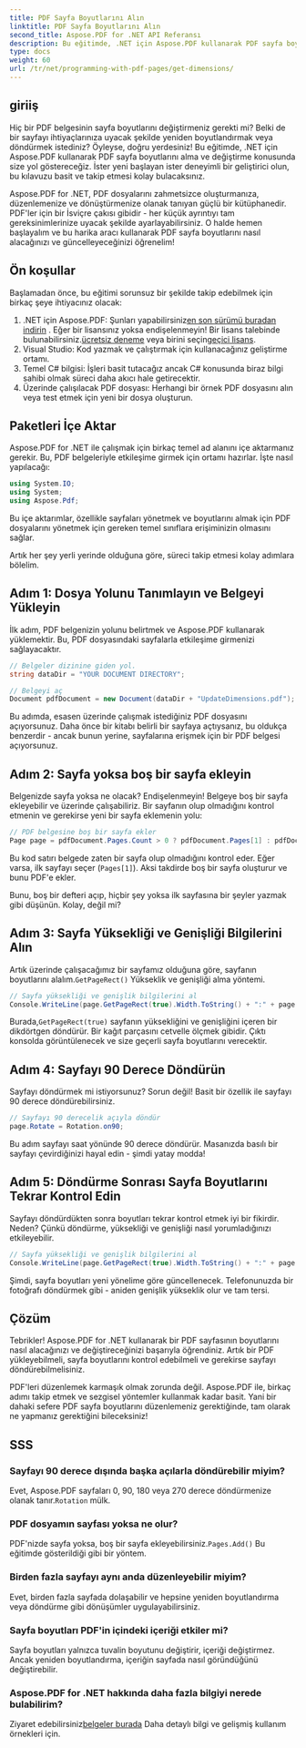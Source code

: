 ```yaml
---
title: PDF Sayfa Boyutlarını Alın
linktitle: PDF Sayfa Boyutlarını Alın
second_title: Aspose.PDF for .NET API Referansı
description: Bu eğitimde, .NET için Aspose.PDF kullanarak PDF sayfa boyutlarının nasıl alınacağını ve düzenlemelerin nasıl yapılacağını açıklıyoruz. İşlem boyunca size rehberlik etmek için ayrıntılı adımlar sağlanmıştır.
type: docs
weight: 60
url: /tr/net/programming-with-pdf-pages/get-dimensions/
---
```

## giriiş

Hiç bir PDF belgesinin sayfa boyutlarını değiştirmeniz gerekti mi? Belki de bir sayfayı ihtiyaçlarınıza uyacak şekilde yeniden boyutlandırmak veya döndürmek istediniz? Öyleyse, doğru yerdesiniz! Bu eğitimde, .NET için Aspose.PDF kullanarak PDF sayfa boyutlarını alma ve değiştirme konusunda size yol göstereceğiz. İster yeni başlayan ister deneyimli bir geliştirici olun, bu kılavuzu basit ve takip etmesi kolay bulacaksınız.

Aspose.PDF for .NET, PDF dosyalarını zahmetsizce oluşturmanıza, düzenlemenize ve dönüştürmenize olanak tanıyan güçlü bir kütüphanedir. PDF'ler için bir İsviçre çakısı gibidir - her küçük ayrıntıyı tam gereksinimlerinize uyacak şekilde ayarlayabilirsiniz. O halde hemen başlayalım ve bu harika aracı kullanarak PDF sayfa boyutlarını nasıl alacağınızı ve güncelleyeceğinizi öğrenelim!

## Ön koşullar

Başlamadan önce, bu eğitimi sorunsuz bir şekilde takip edebilmek için birkaç şeye ihtiyacınız olacak:

1.  .NET için Aspose.PDF: Şunları yapabilirsiniz[en son sürümü buradan indirin](https://releases.aspose.com/pdf/net/) . Eğer bir lisansınız yoksa endişelenmeyin! Bir lisans talebinde bulunabilirsiniz.[ücretsiz deneme](https://releases.aspose.com/) veya birini seçin[geçici lisans](https://purchase.aspose.com/temporary-license/).
2. Visual Studio: Kod yazmak ve çalıştırmak için kullanacağınız geliştirme ortamı.
3. Temel C# bilgisi: İşleri basit tutacağız ancak C# konusunda biraz bilgi sahibi olmak süreci daha akıcı hale getirecektir.
4. Üzerinde çalışılacak PDF dosyası: Herhangi bir örnek PDF dosyasını alın veya test etmek için yeni bir dosya oluşturun.

## Paketleri İçe Aktar

Aspose.PDF for .NET ile çalışmak için birkaç temel ad alanını içe aktarmanız gerekir. Bu, PDF belgeleriyle etkileşime girmek için ortamı hazırlar. İşte nasıl yapılacağı:

```csharp
using System.IO;
using System;
using Aspose.Pdf;
```

Bu içe aktarımlar, özellikle sayfaları yönetmek ve boyutlarını almak için PDF dosyalarını yönetmek için gereken temel sınıflara erişiminizin olmasını sağlar.

Artık her şey yerli yerinde olduğuna göre, süreci takip etmesi kolay adımlara bölelim.

## Adım 1: Dosya Yolunu Tanımlayın ve Belgeyi Yükleyin

İlk adım, PDF belgenizin yolunu belirtmek ve Aspose.PDF kullanarak yüklemektir. Bu, PDF dosyasındaki sayfalarla etkileşime girmenizi sağlayacaktır.

```csharp
// Belgeler dizinine giden yol.
string dataDir = "YOUR DOCUMENT DIRECTORY";

// Belgeyi aç
Document pdfDocument = new Document(dataDir + "UpdateDimensions.pdf");
```

Bu adımda, esasen üzerinde çalışmak istediğiniz PDF dosyasını açıyorsunuz. Daha önce bir kitabı belirli bir sayfaya açtıysanız, bu oldukça benzerdir - ancak bunun yerine, sayfalarına erişmek için bir PDF belgesi açıyorsunuz.

## Adım 2: Sayfa yoksa boş bir sayfa ekleyin

Belgenizde sayfa yoksa ne olacak? Endişelenmeyin! Belgeye boş bir sayfa ekleyebilir ve üzerinde çalışabiliriz. Bir sayfanın olup olmadığını kontrol etmenin ve gerekirse yeni bir sayfa eklemenin yolu:

```csharp
// PDF belgesine boş bir sayfa ekler
Page page = pdfDocument.Pages.Count > 0 ? pdfDocument.Pages[1] : pdfDocument.Pages.Add();
```

Bu kod satırı belgede zaten bir sayfa olup olmadığını kontrol eder. Eğer varsa, ilk sayfayı seçer (`Pages[1]`). Aksi takdirde boş bir sayfa oluşturur ve bunu PDF'e ekler.

Bunu, boş bir defteri açıp, hiçbir şey yoksa ilk sayfasına bir şeyler yazmak gibi düşünün. Kolay, değil mi?

## Adım 3: Sayfa Yüksekliği ve Genişliği Bilgilerini Alın

 Artık üzerinde çalışacağımız bir sayfamız olduğuna göre, sayfanın boyutlarını alalım.`GetPageRect()` Yükseklik ve genişliği alma yöntemi.

```csharp
// Sayfa yüksekliği ve genişlik bilgilerini al
Console.WriteLine(page.GetPageRect(true).Width.ToString() + ":" + page.GetPageRect(true).Height.ToString());
```

 Burada,`GetPageRect(true)` sayfanın yüksekliğini ve genişliğini içeren bir dikdörtgen döndürür. Bir kağıt parçasını cetvelle ölçmek gibidir. Çıktı konsolda görüntülenecek ve size geçerli sayfa boyutlarını verecektir.

## Adım 4: Sayfayı 90 Derece Döndürün

Sayfayı döndürmek mi istiyorsunuz? Sorun değil! Basit bir özellik ile sayfayı 90 derece döndürebilirsiniz.

```csharp
// Sayfayı 90 derecelik açıyla döndür
page.Rotate = Rotation.on90;
```

Bu adım sayfayı saat yönünde 90 derece döndürür. Masanızda basılı bir sayfayı çevirdiğinizi hayal edin - şimdi yatay modda!

## Adım 5: Döndürme Sonrası Sayfa Boyutlarını Tekrar Kontrol Edin

Sayfayı döndürdükten sonra boyutları tekrar kontrol etmek iyi bir fikirdir. Neden? Çünkü döndürme, yüksekliği ve genişliği nasıl yorumladığınızı etkileyebilir.

```csharp
// Sayfa yüksekliği ve genişlik bilgilerini al
Console.WriteLine(page.GetPageRect(true).Width.ToString() + ":" + page.GetPageRect(true).Height.ToString());
```

Şimdi, sayfa boyutları yeni yönelime göre güncellenecek. Telefonunuzda bir fotoğrafı döndürmek gibi - aniden genişlik yükseklik olur ve tam tersi.


## Çözüm

Tebrikler! Aspose.PDF for .NET kullanarak bir PDF sayfasının boyutlarını nasıl alacağınızı ve değiştireceğinizi başarıyla öğrendiniz. Artık bir PDF yükleyebilmeli, sayfa boyutlarını kontrol edebilmeli ve gerekirse sayfayı döndürebilmelisiniz.

PDF'leri düzenlemek karmaşık olmak zorunda değil. Aspose.PDF ile, birkaç adımı takip etmek ve sezgisel yöntemler kullanmak kadar basit. Yani bir dahaki sefere PDF sayfa boyutlarını düzenlemeniz gerektiğinde, tam olarak ne yapmanız gerektiğini bileceksiniz!

## SSS

### Sayfayı 90 derece dışında başka açılarla döndürebilir miyim?
 Evet, Aspose.PDF sayfaları 0, 90, 180 veya 270 derece döndürmenize olanak tanır.`Rotation` mülk.

### PDF dosyamın sayfası yoksa ne olur?
 PDF'nizde sayfa yoksa, boş bir sayfa ekleyebilirsiniz.`Pages.Add()` Bu eğitimde gösterildiği gibi bir yöntem.

### Birden fazla sayfayı aynı anda düzenleyebilir miyim?
Evet, birden fazla sayfada dolaşabilir ve hepsine yeniden boyutlandırma veya döndürme gibi dönüşümler uygulayabilirsiniz.

### Sayfa boyutları PDF'in içindeki içeriği etkiler mi?
Sayfa boyutları yalnızca tuvalin boyutunu değiştirir, içeriği değiştirmez. Ancak yeniden boyutlandırma, içeriğin sayfada nasıl göründüğünü değiştirebilir.

### Aspose.PDF for .NET hakkında daha fazla bilgiyi nerede bulabilirim?
 Ziyaret edebilirsiniz[belgeler burada](https://reference.aspose.com/pdf/net/) Daha detaylı bilgi ve gelişmiş kullanım örnekleri için.